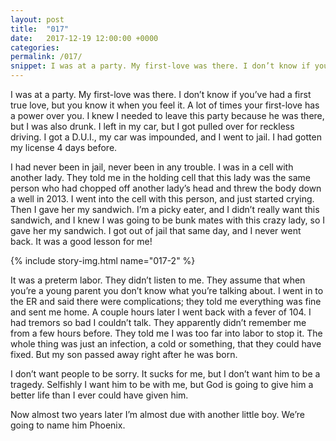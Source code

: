 ```yaml
---
layout: post
title:  "017"
date:   2017-12-19 12:00:00 +0000
categories: 
permalink: /017/
snippet: I was at a party. My first-love was there. I don’t know if you’ve had a first true love, but you know it when you feel it. A lot of times your first-love has a power over you.
---
```


I was at a party. My first-love was there. I don’t know if you’ve had a first true love, but you know it when you feel it. A lot of times your first-love has a power over you. I knew I needed to leave this party because he was there, but I was also drunk. I left in my car, but I got pulled over for reckless driving. I got a D.U.I., my car was impounded, and I went to jail. I had gotten my license 4 days before.

I had never been in jail, never been in any trouble. I was in a cell with another lady. They told me in the holding cell that this lady was the same person who had chopped off another lady’s head and threw the body down a well in 2013. I went into the cell with this person, and just started crying. Then I gave her my sandwich. I’m a picky eater, and I didn’t really want this sandwich, and I knew I was going to be bunk mates with this crazy lady, so I gave her my sandwich. I got out of jail that same day, and I never went back. It was a good lesson for me! 

{% include story-img.html name="017-2" %}

It was a preterm labor. They didn’t listen to me. They assume that when you’re a young parent you don’t know what you’re talking about. I went in to the ER and said there were complications; they told me everything was fine and sent me home. A couple hours later I went back with a fever of 104. I had tremors so bad I couldn’t talk. They apparently didn’t remember me from a few hours before. They told me I was too far into labor to stop it. The whole thing was just an infection, a cold or something, that they could have fixed. But my son passed away right after he was born. 

I don’t want people to be sorry. It sucks for me, but I don’t want him to be a tragedy. Selfishly I want him to be with me, but God is going to give him a better life than I ever could have given him. 

Now almost two years later I’m almost due with another little boy. We’re going to name him Phoenix. 

